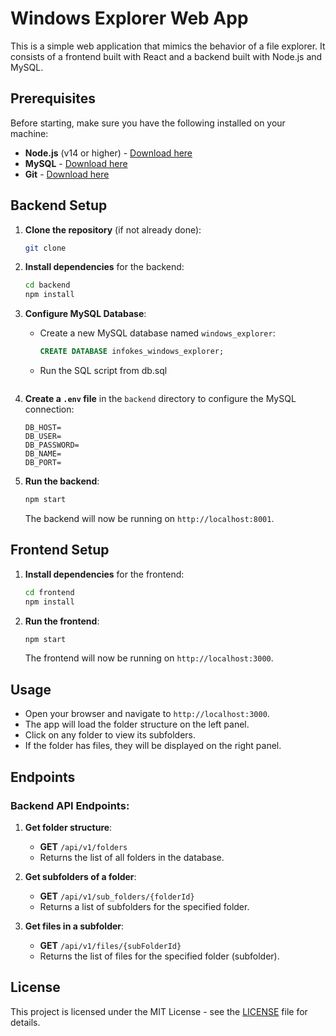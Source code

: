 # Windows Explorer Web App

This is a simple web application that mimics the behavior of a file explorer. It consists of a frontend built with React and a backend built with Node.js and MySQL.

## Prerequisites

Before starting, make sure you have the following installed on your machine:

- **Node.js** (v14 or higher) - [Download here](https://nodejs.org/)
- **MySQL** - [Download here](https://dev.mysql.com/downloads/installer/)
- **Git** - [Download here](https://git-scm.com/)

## Backend Setup

1. **Clone the repository** (if not already done):
    ```bash
    git clone 
    ```

2. **Install dependencies** for the backend:
    ```bash
    cd backend
    npm install
    ```

3. **Configure MySQL Database**:
    - Create a new MySQL database named `windows_explorer`:
      ```sql
      CREATE DATABASE infokes_windows_explorer;
      ```

    - Run the SQL script from db.sql
      ```

4. **Create a `.env` file** in the `backend` directory to configure the MySQL connection:

    ```env
    DB_HOST=
    DB_USER=
    DB_PASSWORD=
    DB_NAME=
    DB_PORT=
    ```

5. **Run the backend**:
    ```bash
    npm start
    ```
    The backend will now be running on `http://localhost:8001`.

## Frontend Setup

1. **Install dependencies** for the frontend:
    ```bash
    cd frontend
    npm install
    ```

2. **Run the frontend**:
    ```bash
    npm start
    ```
    The frontend will now be running on `http://localhost:3000`.

## Usage

- Open your browser and navigate to `http://localhost:3000`.
- The app will load the folder structure on the left panel.
- Click on any folder to view its subfolders.
- If the folder has files, they will be displayed on the right panel.

## Endpoints

### Backend API Endpoints:

1. **Get folder structure**:
    - **GET** `/api/v1/folders`
    - Returns the list of all folders in the database.

2. **Get subfolders of a folder**:
    - **GET** `/api/v1/sub_folders/{folderId}`
    - Returns a list of subfolders for the specified folder.

3. **Get files in a subfolder**:
    - **GET** `/api/v1/files/{subFolderId}`
    - Returns the list of files for the specified folder (subfolder).

## License

This project is licensed under the MIT License - see the [LICENSE](LICENSE) file for details.
